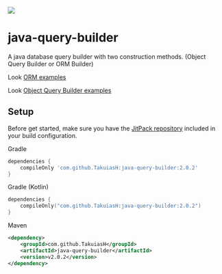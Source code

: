 [![](https://jitpack.io/v/TakuiasH/java-query-builder.svg)](https://jitpack.io/#TakuiasH/java-query-builder)
# java-query-builder

A java database query builder with two construction methods. (Object Query Builder or ORM Builder)

Look [ORM examples](https://github.com/TakuiasH/java-query-builder/tree/main/src/example/examples/ORM)

Look [Object Query Builder examples](https://github.com/TakuiasH/java-query-builder/tree/main/src/example/examples/QB)



## Setup
Before get started, make sure you have the [JitPack repository](https://jitpack.io/#TakuiasH/java-query-builder/v2.0.2) included in your build configuration.

Gradle
```groovy
dependencies {
    compileOnly 'com.github.TakuiasH:java-query-builder:2.0.2'
}
```

Gradle (Kotlin)
```kotlin
dependencies {
    compileOnly("com.github.TakuiasH:java-query-builder:2.0.2")
}
```

Maven
```xml
<dependency>
    <groupId>com.github.TakuiasH</groupId>
    <artifactId>java-query-builder</artifactId> 
    <version>v2.0.2</version>
</dependency>
```
